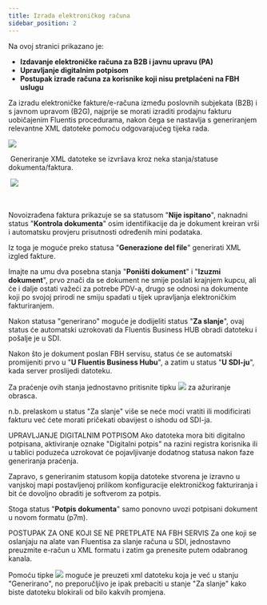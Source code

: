 ```yaml
---
title: Izrada elektroničkog računa
sidebar_position: 2
---
```


Na ovoj stranici prikazano je:

 - **Izdavanje elektroničke računa za B2B i javnu upravu (PA)**  
 - **Upravljanje digitalnim potpisom**  
 - **Postupak izrade računa za korisnike koji nisu pretplaćeni na FBH uslugu**  

Za izradu elektroničke fakture/e-računa između poslovnih subjekata (B2B) i s javnom upravom (B2G), najprije se morati izraditi prodajnu fakturu uobičajenim Fluentis procedurama, nakon čega se nastavlja s generiranjem relevantne XML datoteke pomoću odgovarajućeg tijeka rada.

![](/img/it-it/finance-area/e-invoice/create-electronic-invoice/image01.png)

 Generiranje XML datoteke se izvršava kroz neka stanja/statuse dokumenta/faktura.

 ![](/img/it-it/finance-area/e-invoice/create-electronic-invoice/image02.png)

  

Novoizrađena faktura prikazuje se sa statusom "**Nije ispitano**", naknadni status  "**Kontrola dokumenta**" osim identifikacije da je dokument kreiran vrši i automatsku provjeru prisutnosti određenih mini podataka.

Iz toga je moguće preko statusa "**Generazione del file**" generirati XML izgled fakture.

Imajte na umu dva posebna stanja "**Poništi dokument**" i "**Izuzmi dokument**", prvo znači da se dokument ne smije poslati krajnjem kupcu, ali će i dalje ostati važeći za potrebe PDV-a, drugo se odnosi na dokumente koji po svojoj prirodi ne smiju spadati u tijek upravljanja elektroničkim fakturiranjem.

Nakon statusa "generirano" moguće je dodijeliti status "**Za slanje**", ovaj status će automatski uzrokovati da Fluentis Business HUB obradi datoteku i pošalje je u SDI.

Nakon što je dokument poslan FBH servisu, status će se automatski promijeniti prvo u "**U Fluentis Business Hubu**", a zatim u status "**U SDI-ju**", kada server proslijedi datoteku.

Za praćenje ovih stanja jednostavno pritisnite tipku ![](/img/neutral/common/search.png) za ažuriranje obrasca.

n.b. prelaskom u status "Za slanje" više se neće moći vratiti ili modificirati fakturu već ćete morati pričekati obavijest o ishodu od SDI-ja.

UPRAVLJANJE DIGITALNIM POTPISOM Ako datoteka mora biti digitalno potpisana, aktiviranje oznake "Digitalni potpis" na razini registra korisnika ili u tablici poduzeća uzrokovat će pojavljivanje dodatnog statusa nakon faze generiranja praćenja.

Zapravo, s generiranim statusom kopija datoteke stvorena je izravno u vanjskoj mapi postavljenoj prilikom konfiguracije elektroničkog fakturiranja i bit će dovoljno obraditi je softverom za potpis. 

Stoga status "**Potpis dokumenta**" samo ponovno uvozi potpisani dokument u novom formatu (p7m). 

POSTUPAK ZA ONE KOJI SE NE PRETPLATE NA FBH SERVIS Za one koji se oslanjaju na alate van Fluentisa za slanje računa u SDI, jednostavno preuzmite e-račun u XML formatu i zatim ga prenesite putem odabranog kanala.

Pomoću tipke ![](/img/it-it/finance-area/e-invoice/create-electronic-invoice/image04.png) moguće je preuzeti xml datoteku koja je već u stanju "Generirano", no preporučljivo je ipak prebaciti u stanje "Za slanje" kako biste datoteku blokirali od bilo kakvih promjena.  






